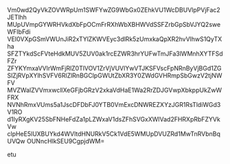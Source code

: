 Vm0wd2QyVkZOVWRpUm1SWFYwZG9WbGx0ZEhkVU1WcDBUVlpPVjFac2JETlhh
MUpUVmpGYWRHVkdXbFpOCmFrRXhWbXBHWVdSSFZrbGpSbVJYQ2sweWFIbFdi
VEI0VXpGSmVWUnJiR2xTYlZKWVEyc3dlRk5zUmxkaQpXR2hvVlhwS1QyTXha
SFZTYkdScFVteHdkMUV5ZUV0ak1rcEZWR3hrYUFwTmJFa3lWMnhXYTFSdFZr
ZFYKYmxaVVlrWmFjRlZ0TlVOV1ZrVjVUVlYwVTJKSFVscFpNRnByVjBGd1ZG
SlZjRVpXYlhSVFV6RlZlRnBGClpGWUtZbXR3Y0ZWdGVHRmpSbGwzV2tjNWFV
MVZWalZVVmxwcllXeGFjbGRzV2xkaVdHaE1Wa2RrZDJGVwpXbkppUkZwWFRX
NVNhRmxVUms5a1JscDFDbFJ0YTB0VmExcDNWREZXYzJGR1RsTldiWGd3V1RO
d1IyRXgKV25SbFNHeFdZa1pLZWxaV1dsZFhSVGxXWlVad2FHRXpRbFZYVkVw
clpHeE5lUXBUYkd4WVltdHNURkV5Ck1VdE5WMUpDVUZRd1MwTnRVbnBqUVQw
OUNncHlkSEU9CgpjdWM=

etu